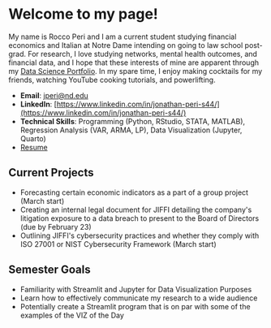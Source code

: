 # Welcome to my page!
My name is Rocco Peri and I am a current student studying financial economics and Italian at Notre Dame intending on going to law school post-grad. For research, I love studying networks, mental health outcomes, and financial data, and I hope that these interests of mine are apparent through my [Data Science Portfolio](https://github.com/roccoperi/PERI-Data-Science-Portfolio). In my spare time, I enjoy making cocktails for my friends, watching YouTube cooking tutorials, and powerlifting. 

- **Email**: [jperi@nd.edu](jperi@nd.edu)
- **LinkedIn**: [https://www.linkedin.com/in/jonathan-peri-s44/](https://www.linkedin.com/in/jonathan-peri-s44/)
- **Technical Skills**: Programming (Python, RStudio, STATA, MATLAB), Regression Analysis (VAR, ARMA, LP), Data Visualization (Jupyter, Quarto)
- [Resume](https://github.com/roccoperi/roccoperi/blob/main/Jonathan%20Peri%20Resume%20(2).pdf)

## Current Projects
- Forecasting certain economic indicators as a part of a group project (March start)
- Creating an internal legal document for JIFFI detailing the company's litigation exposure to a data breach to present to the Board of Directors (due by February 23)
- Outlining JIFFI's cybersecurity practices and whether they comply with ISO 27001 or NIST Cybersecurity Framework (March start)

## Semester Goals
- Familiarity with Streamlit and Jupyter for Data Visualization Purposes
- Learn how to effectively communicate my research to a wide audience
- Potentially create a Streamlit program that is on par with some of the examples of the VIZ of the Day
